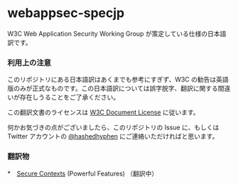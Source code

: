 webappsec-specjp
======================================

W3C Web Application Security Working Group が策定している仕様の日本語訳です。

### 利用上の注意

このリポジトリにある日本語訳はあくまでも参考にすぎず、W3C の勧告は英語版のみが正式なものです。この日本語訳については誤字脱字、翻訳に関する間違いが存在しうることをご了承ください。

この翻訳文書のライセンスは [W3C Document License](http://www.w3.org/Consortium/Legal/2002/copyright-documents-20021231) に従います。

何かお気づきの点がございましたら、このリポジトリの Issue に、もしくは Twitter アカウントの [@hashedhyphen](https://twitter.com/hashedhyphen) にご連絡いただければと思います。

### 翻訳物

*　[Secure Contexts](https://hashedhyphen.github.io/webappsec-specjp/powerfulfeatures/) (Powerful Features) （翻訳中）
